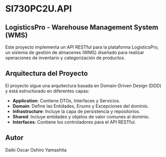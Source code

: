 # SI730PC2U<codigo-estudiante>.API

## LogisticsPro - Warehouse Management System (WMS)

Este proyecto implementa un API RESTful para la plataforma LogisticsPro, un sistema de gestión de almacenes (WMS) diseñado para realizar operaciones de inventario y categorización de productos.

## Arquitectura del Proyecto

El proyecto sigue una arquitectura basada en Domain-Driven Design (DDD) y está estructurado en diferentes capas:

- **Application**: Contiene DTOs, Interfaces y Servicios.
- **Domain**: Define las Entidades, Enums y Excepciones del dominio.
- **Infrastructure**: Incluye la capa de persistencia y repositorios.
- **Shared**: Incluye entidades y objetos de valor comunes al dominio.
- **Interfaces**: Contiene los controladores para el API RESTful.

## Autor

Daiki Oscar Oshiro Yamashita
